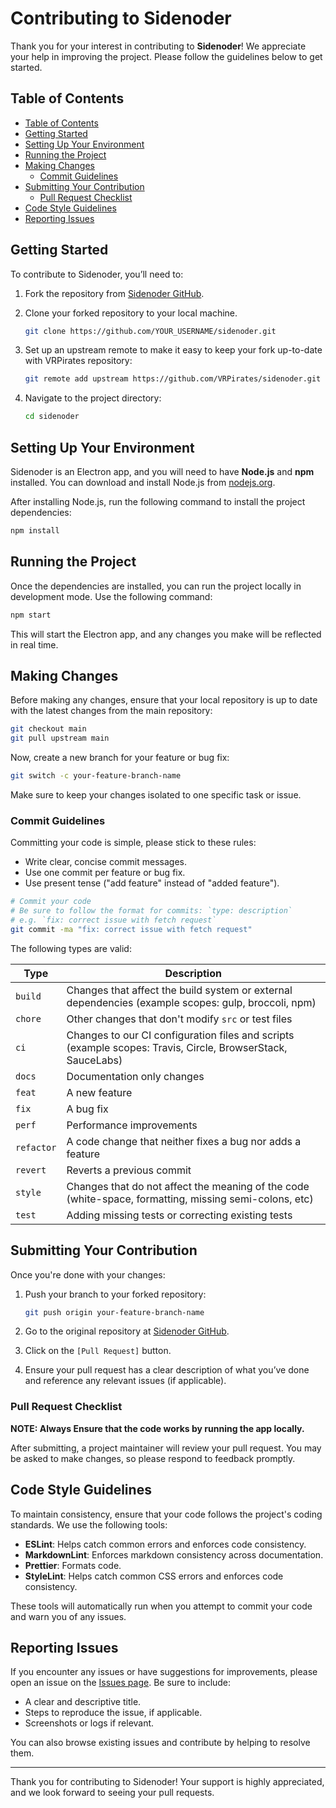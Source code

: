 # Contributing to Sidenoder

Thank you for your interest in contributing to **Sidenoder**! We appreciate your
help in improving the project. Please follow the guidelines below to get started.

## Table of Contents

- [Table of Contents](#table-of-contents)
- [Getting Started](#getting-started)
- [Setting Up Your Environment](#setting-up-your-environment)
- [Running the Project](#running-the-project)
- [Making Changes](#making-changes)
  - [Commit Guidelines](#commit-guidelines)
- [Submitting Your Contribution](#submitting-your-contribution)
  - [Pull Request Checklist](#pull-request-checklist)
- [Code Style Guidelines](#code-style-guidelines)
- [Reporting Issues](#reporting-issues)

## Getting Started

To contribute to Sidenoder, you’ll need to:

1. Fork the repository from [Sidenoder GitHub](https://github.com/VRPirates/sidenoder).
2. Clone your forked repository to your local machine.

   ```bash
   git clone https://github.com/YOUR_USERNAME/sidenoder.git
   ```

3. Set up an upstream remote to make it easy to keep your fork up-to-date with
   VRPirates repository:

   ```bash
   git remote add upstream https://github.com/VRPirates/sidenoder.git
   ```

4. Navigate to the project directory:

   ```bash
   cd sidenoder
   ```

## Setting Up Your Environment

Sidenoder is an Electron app, and you will need to have **Node.js** and **npm**
installed. You can download and install Node.js from [nodejs.org](https://nodejs.org).

After installing Node.js, run the following command to install the project dependencies:

```bash
npm install
```

## Running the Project

Once the dependencies are installed, you can run the project locally in development
mode. Use the following command:

```bash
npm start
```

This will start the Electron app, and any changes you make will be reflected in
real time.

## Making Changes

Before making any changes, ensure that your local repository is up to date with the
latest changes from the main repository:

```bash
git checkout main
git pull upstream main
```

Now, create a new branch for your feature or bug fix:

```bash
git switch -c your-feature-branch-name
```

Make sure to keep your changes isolated to one specific task or issue.

### Commit Guidelines

Committing your code is simple, please stick to these rules:

- Write clear, concise commit messages.
- Use one commit per feature or bug fix.
- Use present tense ("add feature" instead of "added feature").

```bash
# Commit your code
# Be sure to follow the format for commits: `type: description`
# e.g. `fix: correct issue with fetch request`
git commit -ma "fix: correct issue with fetch request"
```

The following types are valid:

| **Type**   | **Description**                                                                                             |
| ---------- | ----------------------------------------------------------------------------------------------------------- |
| `build`    | Changes that affect the build system or external dependencies (example scopes: gulp, broccoli, npm)         |
| `chore`    | Other changes that don't modify `src` or test files                                                         |
| `ci`       | Changes to our CI configuration files and scripts (example scopes: Travis, Circle, BrowserStack, SauceLabs) |
| `docs`     | Documentation only changes                                                                                  |
| `feat`     | A new feature                                                                                               |
| `fix`      | A bug fix                                                                                                   |
| `perf`     | Performance improvements                                                                                    |
| `refactor` | A code change that neither fixes a bug nor adds a feature                                                   |
| `revert`   | Reverts a previous commit                                                                                   |
| `style`    | Changes that do not affect the meaning of the code (white-space, formatting, missing semi-colons, etc)      |
| `test`     | Adding missing tests or correcting existing tests                                                           |

## Submitting Your Contribution

Once you're done with your changes:

1. Push your branch to your forked repository:

   ```bash
   git push origin your-feature-branch-name
   ```

2. Go to the original repository at [Sidenoder GitHub](https://github.com/VRPirates/sidenoder).
3. Click on the `[Pull Request]` button.
4. Ensure your pull request has a clear description of what you’ve done and reference
   any relevant issues (if applicable).

### Pull Request Checklist

**NOTE: Always Ensure that the code works by running the app locally.**

After submitting, a project maintainer will review your pull request. You may be
asked to make changes, so please respond to feedback promptly.

## Code Style Guidelines

To maintain consistency, ensure that your code follows the project's coding standards.
We use the following tools:

- **ESLint**: Helps catch common errors and enforces code consistency.
- **MarkdownLint**: Enforces markdown consistency across documentation.
- **Prettier**: Formats code.
- **StyleLint**: Helps catch common CSS errors and enforces code consistency.

These tools will automatically run when you attempt to commit your code and warn
you of any issues.

## Reporting Issues

If you encounter any issues or have suggestions for improvements, please open an
issue on the [Issues page](https://github.com/VRPirates/sidenoder/issues).
Be sure to include:

- A clear and descriptive title.
- Steps to reproduce the issue, if applicable.
- Screenshots or logs if relevant.

You can also browse existing issues and contribute by helping to resolve them.

---

Thank you for contributing to Sidenoder! Your support is highly appreciated, and
we look forward to seeing your pull requests.
